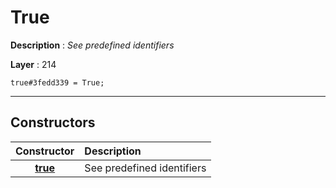 # True

**Description** : *See predefined identifiers*

**Layer** : 214

```tl
true#3fedd339 = True;
```

---

## Constructors

| Constructor | Description |
| :---: | :--- |
| [**true**](constructor/true) | See predefined identifiers |